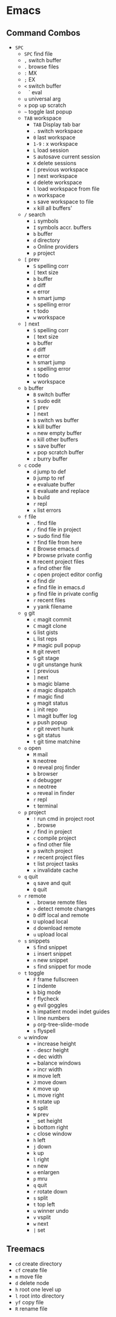 # Emacs

## Command Combos

- `SPC`
  - `SPC` find file
  - `,` switch buffer
  - `.` browse files
  - `:` MX
  - `;` EX
  - `<` switch buffer
  - ` ` ` eval
  - `u` universal arg
  - `x` pop up scratch
  - `~` toggle last popup
  - `TAB` workspace
    - `TAB` Display tab bar
    - `.` switch workspace
    - `0` last workspace
    - `1-9` : x workspace
    - `L` load session
    - `S` autosave current session
    - `X` delete sessions
    - `[` previous workspace
    - `]` next workspace
    - `d` delete workspace
    - `l` load workspace from file
    - `n` workspace
    - `s` save workspace to file
    - `x` kill all buffers'
  - `/` search
    - `i` symbols
    - `I` symbols accr. buffers
    - `b` buffer
    - `d` directory
    - `o` Online providers
    - `p` project
  - `[` prev
    - `S` spelling corr
    - `[` text size
    - `b` buffer
    - `d` diff
    - `e` error
    - `h` smart jump
    - `s` spelling error
    - `t` todo
    - `w` workspace
  - `]` next
    - `S` spelling corr
    - `[` text size
    - `b` buffer
    - `d` diff
    - `e` error
    - `h` smart jump
    - `s` spelling error
    - `t` todo
    - `w` workspace
  - `b` buffer
    - `B` switch buffer
    - `S` sudo edit
    - `[` prev
    - `]` next
    - `b` switch ws buffer
    - `k` kill buffer
    - `n` new empty buffer
    - `o` kill other buffers
    - `s` save buffer
    - `x` pop scratch buffer
    - `z` burry buffer
  - `c` code
    - `d` jump to def
    - `D` jump to ref
    - `e` evaluate buffer
    - `E` evaluate and replace
    - `b` build
    - `r` repl
    - `x` list errors
  - `f` file
    - `.` find file
    - `/` find file in project
    - `>` sudo find file
    - `?` find file from here
    - `E` Browse emacs.d
    - `P` browse private config
    - `R` recent project files
    - `a` find other file
    - `c` open project editor config
    - `d` find dir
    - `e` find file in emacs.d
    - `p` find file in private config
    - `r` recent files
    - `y` yank filename
  - `g` git
    - `c` magit commit
    - `C` magit clone
    - `G` list gists
    - `L` list reps
    - `P` magic pull popup
    - `R` git revert
    - `S` git stage
    - `U` git unstange hunk
    - `[` previous
    - `]` next
    - `b` magic blame
    - `d` magic dispatch
    - `f` magic find
    - `g` magit status
    - `i` init repo
    - `l` magit buffer log
    - `p` push popup
    - `r` git revert hunk
    - `s` git status
    - `t` git time matchine
  - `o` open
    - `M` mail
    - `N` neotree
    - `O` reveal proj finder
    - `b` browser
    - `d` debugger
    - `n` neotree
    - `o` reveal in finder
    - `r` repl
    - `t` terminal
  - `p` project
    - `!` run cmd in project root
    - `.` browse
    - `/` find in project
    - `c` compile project
    - `o` find other file
    - `p` switch project
    - `r` recent project files
    - `t` list project tasks
    - `x` invalidate cache
  - `q` quit
    - `q` save and quit
    - `Q` quit
  - `r` remote
    - `.` browse remote files
    - `>` detect remote changes
    - `D` diff local and remote
    - `U` upload local
    - `d` download remote
    - `u` upload local
  - `s` snippets
    - `S` find snippet
    - `i` insert snippet
    - `n` new snippet
    - `s` find snippet for mode
  - `t` toggle
    - `F` frame fullscreen
    - `I` indente
    - `b` big mode
    - `f` flycheck
    - `g` evil goggles
    - `h` impatient modei indet guides
    - `l` line numbers
    - `p` org-tree-slide-mode
    - `s` flyspell
  - `w` window
    - `+` increase height
    - `-` descr height
    - `<` dec width
    - `=` balance windows
    - `>` incr width
    - `H` move left
    - `J` move down
    - `K` move up
    - `L` move right
    - `R` rotate up
    - `S` split
    - `W` prev
    - `_` set height
    - `b` bottom right
    - `c` close window
    - `h` left
    - `j` down
    - `k` up
    - `l` right
    - `n` new
    - `o` enlargen
    - `p` mru
    - `q` quit
    - `r` rotate down
    - `s` split
    - `t` top left
    - `u` winner undo
    - `v` vsplit
    - `w` next
    - `|` set

## Treemacs

- `cd` create directory
- `cf` create file
- `m` move file
- `d` delete node
- `h` root one level up
- `l` root into directory
- `yf` copy file
- `R` rename file
